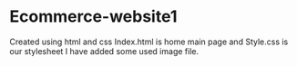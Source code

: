 # Ecommerce-website1
Created using html and css
Index.html is home main page and Style.css is our stylesheet
I have added some used image file.

